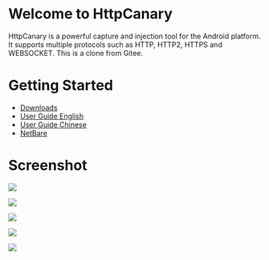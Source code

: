 # Welcome to HttpCanary

HttpCanary is a powerful capture and injection tool for the Android platform. It supports multiple protocols such as HTTP, HTTP2, HTTPS and WEBSOCKET. This is a clone from Gitee.

# Getting Started


- [Downloads](https://github.com/emtee40/HttpCanary-Import/assets/httpcanary_basic_v2.8.1.apk)
- [User Guide English](https://github.com/emtee40/HttpCanary-Import/blob/master/app_ug_en.md)
-  [User Guide Chinese](https://github.com/emtee40/HttpCanary-Import/blob/master/app_ug_zh.md)
- [NetBare](https://github.com/MegatronKing/NetBare)

# Screenshot


![](https://github.com/emtee40/HttpCanary-Import/blob/master/assets/main_screenshot.png)

![](https://github.com/emtee40/HttpCanary-Import/blob/master/assets/screenshot_en_01.png)

![](https://github.com/emtee40/HttpCanary-Import/blob/master/assets/screenshot_en_02.png)

![](https://github.com/emtee40/HttpCanary-Import/blob/master/assets/screenshot_en_03.png)

![](https://github.com/emtee40/HttpCanary-Import/blob/master/assets/screenshot_en_01.png)
